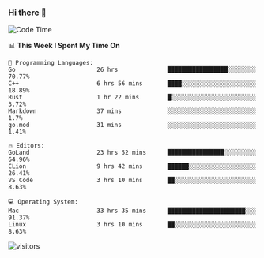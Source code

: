 ### Hi there 👋

<!--
**CrazyCollin/crazycollin** is a ✨ _special_ ✨ repository because its `README.md` (this file) appears on your GitHub profile.

Here are some ideas to get you started:

- 🔭 I’m currently working on ...
- 🌱 I’m currently learning ...
- 👯 I’m looking to collaborate on ...
- 🤔 I’m looking for help with ...
- 💬 Ask me about ...
- 📫 How to reach me: ...
- 😄 Pronouns: ...
- ⚡ Fun fact: ...
-->

<!--START_SECTION:waka-->
![Code Time](http://img.shields.io/badge/Code%20Time-224%20hrs%2013%20mins-blue)

📊 **This Week I Spent My Time On** 

```text
💬 Programming Languages: 
Go                       26 hrs              █████████████████░░░░░░░░   70.77% 
C++                      6 hrs 56 mins       ████░░░░░░░░░░░░░░░░░░░░░   18.89% 
Rust                     1 hr 22 mins        █░░░░░░░░░░░░░░░░░░░░░░░░   3.72% 
Markdown                 37 mins             ░░░░░░░░░░░░░░░░░░░░░░░░░   1.7% 
go.mod                   31 mins             ░░░░░░░░░░░░░░░░░░░░░░░░░   1.41%

🔥 Editors: 
GoLand                   23 hrs 52 mins      ████████████████░░░░░░░░░   64.96% 
CLion                    9 hrs 42 mins       ██████░░░░░░░░░░░░░░░░░░░   26.41% 
VS Code                  3 hrs 10 mins       ██░░░░░░░░░░░░░░░░░░░░░░░   8.63%

💻 Operating System: 
Mac                      33 hrs 35 mins      ██████████████████████░░░   91.37% 
Linux                    3 hrs 10 mins       ██░░░░░░░░░░░░░░░░░░░░░░░   8.63%

```


<!--END_SECTION:waka-->


![visitors](https://visitor-badge.glitch.me/badge?page_id=crazycollin.crazycollin&left_color=green&right_color=red)
